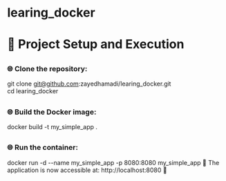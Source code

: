 # learing_docker
 # 🚀 Project Setup and Execution

 ## <h3 align="left"> 🌐 Clone the repository:</h3>
 
git clone git@github.com:zayedhamadi/learing_docker.git
<br> 
cd learing_docker
 ## <h3 align="left"> 🌐 Build the Docker image:
</h3>
docker build -t my_simple_app .

 ## <h3 align="left"> 🌐 Run the container:

docker run -d --name my_simple_app -p 8080:8080 my_simple_app
📌 The application is now accessible at: http://localhost:8080 🎉
